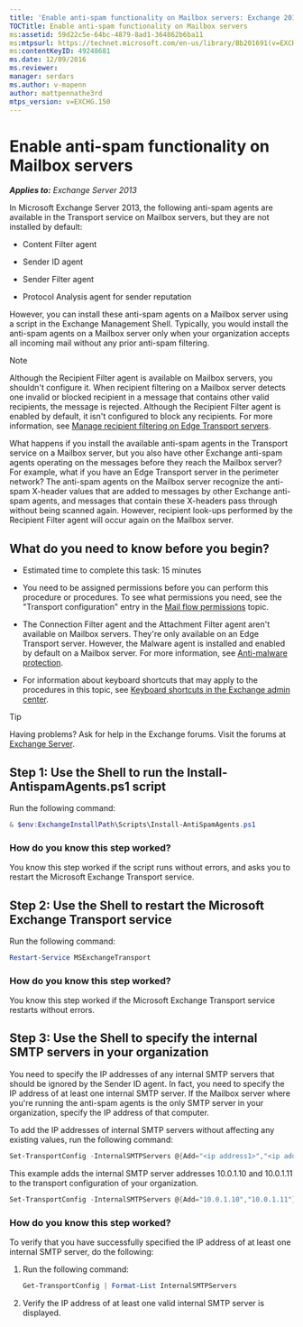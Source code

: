 ```yaml
---
title: 'Enable anti-spam functionality on Mailbox servers: Exchange 2013 Help'
TOCTitle: Enable anti-spam functionality on Mailbox servers
ms:assetid: 59d22c5e-64bc-4879-8ad1-364862b6ba11
ms:mtpsurl: https://technet.microsoft.com/en-us/library/Bb201691(v=EXCHG.150)
ms:contentKeyID: 49248681
ms.date: 12/09/2016
ms.reviewer: 
manager: serdars
ms.author: v-mapenn
author: mattpennathe3rd
mtps_version: v=EXCHG.150
---
```


# Enable anti-spam functionality on Mailbox servers

_**Applies to:** Exchange Server 2013_

In Microsoft Exchange Server 2013, the following anti-spam agents are available in the Transport service on Mailbox servers, but they are not installed by default:

- Content Filter agent

- Sender ID agent

- Sender Filter agent

- Protocol Analysis agent for sender reputation

However, you can install these anti-spam agents on a Mailbox server using a script in the Exchange Management Shell. Typically, you would install the anti-spam agents on a Mailbox server only when your organization accepts all incoming mail without any prior anti-spam filtering.

> [!NOTE]
> Although the Recipient Filter agent is available on Mailbox servers, you shouldn't configure it. When recipient filtering on a Mailbox server detects one invalid or blocked recipient in a message that contains other valid recipients, the message is rejected. Although the Recipient Filter agent is enabled by default, it isn't configured to block any recipients. For more information, see <A href="manage-recipient-filtering-on-edge-transport-servers-exchange-2013-help.md">Manage recipient filtering on Edge Transport servers</A>.

What happens if you install the available anti-spam agents in the Transport service on a Mailbox server, but you also have other Exchange anti-spam agents operating on the messages before they reach the Mailbox server? For example, what if you have an Edge Transport server in the perimeter network? The anti-spam agents on the Mailbox server recognize the anti-spam X-header values that are added to messages by other Exchange anti-spam agents, and messages that contain these X-headers pass through without being scanned again. However, recipient look-ups performed by the Recipient Filter agent will occur again on the Mailbox server.

## What do you need to know before you begin?

- Estimated time to complete this task: 15 minutes

- You need to be assigned permissions before you can perform this procedure or procedures. To see what permissions you need, see the "Transport configuration" entry in the [Mail flow permissions](mail-flow-permissions-exchange-2013-help.md) topic.

- The Connection Filter agent and the Attachment Filter agent aren't available on Mailbox servers. They're only available on an Edge Transport server. However, the Malware agent is installed and enabled by default on a Mailbox server. For more information, see [Anti-malware protection](anti-malware-protection-exchange-2013-help.md).

- For information about keyboard shortcuts that may apply to the procedures in this topic, see [Keyboard shortcuts in the Exchange admin center](keyboard-shortcuts-in-the-exchange-admin-center-2013-help.md).

> [!TIP]
> Having problems? Ask for help in the Exchange forums. Visit the forums at [Exchange Server](https://go.microsoft.com/fwlink/p/?linkid=60612).

## Step 1: Use the Shell to run the Install-AntispamAgents.ps1 script

Run the following command:

```powershell
& $env:ExchangeInstallPath\Scripts\Install-AntiSpamAgents.ps1
```

### How do you know this step worked?

You know this step worked if the script runs without errors, and asks you to restart the Microsoft Exchange Transport service.

## Step 2: Use the Shell to restart the Microsoft Exchange Transport service

Run the following command:

```powershell
Restart-Service MSExchangeTransport
```

### How do you know this step worked?

You know this step worked if the Microsoft Exchange Transport service restarts without errors.

## Step 3: Use the Shell to specify the internal SMTP servers in your organization

You need to specify the IP addresses of any internal SMTP servers that should be ignored by the Sender ID agent. In fact, you need to specify the IP address of at least one internal SMTP server. If the Mailbox server where you're running the anti-spam agents is the only SMTP server in your organization, specify the IP address of that computer.

To add the IP addresses of internal SMTP servers without affecting any existing values, run the following command:

```powershell
Set-TransportConfig -InternalSMTPServers @{Add="<ip address1>","<ip address2>"...}
```

This example adds the internal SMTP server addresses 10.0.1.10 and 10.0.1.11 to the transport configuration of your organization.

```powershell
Set-TransportConfig -InternalSMTPServers @{Add="10.0.1.10","10.0.1.11"}
```

### How do you know this step worked?

To verify that you have successfully specified the IP address of at least one internal SMTP server, do the following:

1. Run the following command:

    ```powershell
    Get-TransportConfig | Format-List InternalSMTPServers
    ```

2. Verify the IP address of at least one valid internal SMTP server is displayed.
